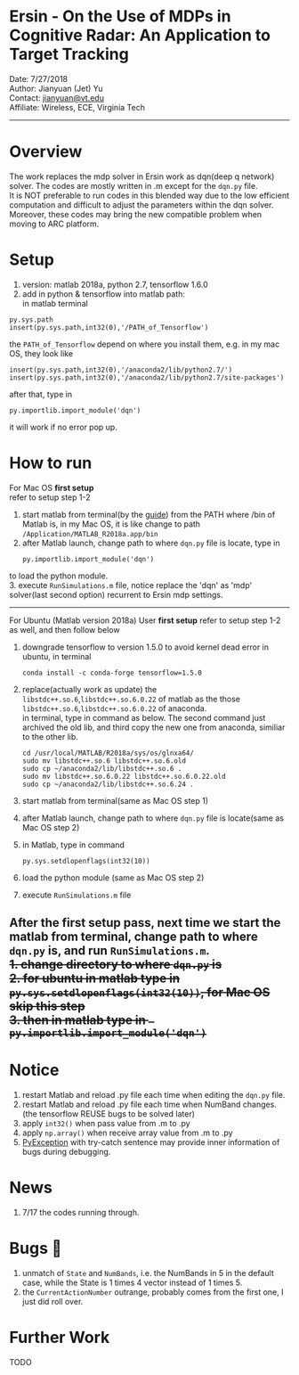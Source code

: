 # Ersin - On the Use of MDPs in Cognitive Radar: An Application to Target Tracking
Date: 7/27/2018  
Author: Jianyuan (Jet) Yu  
Contact: jianyuan@vt.edu   
Affiliate: Wireless, ECE, Virginia Tech

-------------------------------------------------------------------------
# Overview
The work replaces the mdp solver in Ersin work as dqn(deep q network) solver. The codes are mostly written in .m except for the ```dqn.py``` file.  
It is NOT preferable to run codes in this blended way due to the low efficient computation and difficult to adjust the parameters within the dqn solver. Moreover, these codes may bring the new compatible problem when moving to ARC platform.


# Setup
1. version: matlab 2018a, python 2.7, tensorflow 1.6.0
2. add in python & tensorflow into matlab path:  
in matlab terminal 
``` 
py.sys.path
insert(py.sys.path,int32(0),'/PATH_of_Tensorflow')
```  
the ```PATH_of_Tensorflow``` depend on where you install them, e.g. in my mac OS, they look like
```
insert(py.sys.path,int32(0),'/anaconda2/lib/python2.7/')
insert(py.sys.path,int32(0),'/anaconda2/lib/python2.7/site-packages')
```
after that, type in
```
py.importlib.import_module('dqn')
```
it will work if no error pop up.  







# How to run
For Mac OS **first setup**  
refer to setup step 1-2
1. start matlab from terminal(by the [guide](https://stackoverflow.com/questions/45733111/importing-tensorflow-in-matlab-via-python-interface)) from the PATH where /bin of Matlab is, in my Mac OS, it is like change to path ```/Application/MATLAB_R2018a.app/bin```
2. after Matlab launch, change path to where ```dqn.py``` file is locate, type in 
    ```
    py.importlib.import_module('dqn')
    ``` 
to load the python module.  
3. execute ```RunSimulations.m``` file, notice replace the 'dqn' as 'mdp' solver(last second option) recurrent to Ersin mdp settings.

---
For Ubuntu (Matlab version 2018a) User  **first setup** 
refer to setup step 1-2 as well, and then follow below  
1. downgrade tensorflow to version 1.5.0 to avoid kernel dead error in ubuntu, in terminal  
    ```
    conda install -c conda-forge tensorflow=1.5.0
    ```
2. replace(actually work as update) the ```libstdc++.so.6```,```libstdc++.so.6.0.22``` of matlab as the those ```libstdc++.so.6```,```libstdc++.so.6.0.22``` of anaconda.  
in terminal, type in command as below. The second command just archived the old lib, and third copy the new one from anaconda, similiar to the other lib.   
    ```
    cd /usr/local/MATLAB/R2018a/sys/os/glnxa64/
    sudo mv libstdc++.so.6 libstdc++.so.6.old
    sudo cp ~/anaconda2/lib/libstdc++.so.6 .
    sudo mv libstdc++.so.6.0.22 libstdc++.so.6.0.22.old
    sudo cp ~/anaconda2/lib/libstdc++.so.6.24 .
    ```

3. start matlab from terminal(same as Mac OS step 1)  
4. after Matlab launch, change path to where ```dqn.py``` file is locate(same as Mac OS step 2)
5. in Matlab, type in command
    ```
    py.sys.setdlopenflags(int32(10))
    ```
6. load the python module (same as Mac OS step 2)
7. execute ```RunSimulations.m``` file

After the first setup pass, next time we start the matlab from terminal, change path to  where ```dqn.py```  is, and run ```RunSimulations.m```.  
~~1. change directory to where ```dqn.py```  is~~  
~~2. for ubuntu in matlab type in  ```py.sys.setdlopenflags(int32(10))```, for Mac OS skip this step~~  
~~3. then in matlab type in  ``` py.importlib.import_module('dqn')```~~
-------------------------------------------------------------------------

# Notice
1. restart Matlab and reload .py file each time when editing the ```dqn.py``` file.
2. restart Matlab and reload .py file each time when NumBand changes.(the tensorflow REUSE bugs to be solved later)
3. apply ```int32()``` when pass value from .m to .py
4. apply ```np.array()``` when receive array value from .m to .py
5. [PyException](https://www.mathworks.com/matlabcentral/answers/170466-python-from-2014b-matlab-debug-challanges-where-is-python-stdout-stderr) with try-catch sentence may provide inner information of bugs during debugging.

# News
1. 7/17 the codes running through.


# Bugs 🐞
1. unmatch of ```State``` and ```NumBands```, i.e. the NumBands in 5 in the default case, while the State is 1 times 4 vector instead of 1 times 5.
2. the ```CurrentActionNumber``` outrange, probably comes from the first one, I just did roll over.


# Further Work
TODO